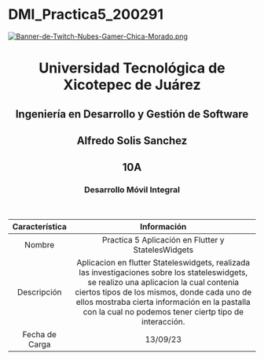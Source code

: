 # DMI_Practica5_200291

[![Banner-de-Twitch-Nubes-Gamer-Chica-Morado.png](https://i.postimg.cc/15q3LFXF/Banner-de-Twitch-Nubes-Gamer-Chica-Morado.png)](https://postimg.cc/MvzwBvyZ)

<div align="center">
  
# Universidad Tecnológica de Xicotepec de Juárez


## Ingeniería en Desarrollo y Gestión de Software
## Alfredo Solis Sanchez 
## 10A
### Desarrollo Móvil Integral




&nbsp;
&nbsp;


|  Característica |  Información |
| :------------: | :------------: |
| Nombre  |  Practica 5 Aplicación en Flutter y StatelesWidgets |
| Descripción  | Aplicacion en flutter Stateleswidgets, realizada las investigaciones sobre los stateleswidgets, se realizo una aplicacion la cual contenia ciertos tipos de los mismos, donde cada uno de ellos mostraba cierta información en la pastalla con la cual no podemos tener ciertp tipo de interacción.  |
|  Fecha de Carga | 13/09/23  |
